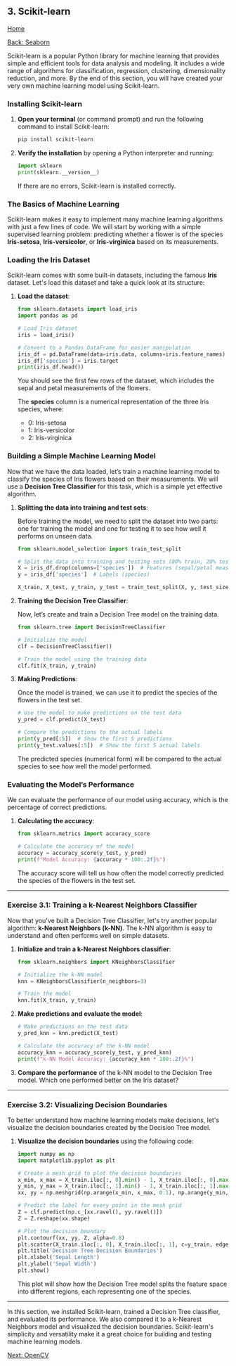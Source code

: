 ## 3. Scikit-learn

[Home](README.md)

[Back: Seaborn](02_seaborn.md)

Scikit-learn is a popular Python library for machine learning that provides simple and efficient tools for data analysis and modeling. It includes a wide range of algorithms for classification, regression, clustering, dimensionality reduction, and more. By the end of this section, you will have created your very own machine learning model using Scikit-learn.

### Installing Scikit-learn

1. **Open your terminal** (or command prompt) and run the following command to install Scikit-learn:

   ```bash
   pip install scikit-learn
   ```

2. **Verify the installation** by opening a Python interpreter and running:

   ```python
   import sklearn
   print(sklearn.__version__)
   ```

   If there are no errors, Scikit-learn is installed correctly.

### The Basics of Machine Learning

Scikit-learn makes it easy to implement many machine learning algorithms with just a few lines of code. We will start by working with a simple supervised learning problem: predicting whether a flower is of the species **Iris-setosa**, **Iris-versicolor**, or **Iris-virginica** based on its measurements.

### Loading the Iris Dataset

Scikit-learn comes with some built-in datasets, including the famous **Iris** dataset. Let's load this dataset and take a quick look at its structure:

1. **Load the dataset**:

   ```python
   from sklearn.datasets import load_iris
   import pandas as pd

   # Load Iris dataset
   iris = load_iris()

   # Convert to a Pandas DataFrame for easier manipulation
   iris_df = pd.DataFrame(data=iris.data, columns=iris.feature_names)
   iris_df['species'] = iris.target
   print(iris_df.head())
   ```

   You should see the first few rows of the dataset, which includes the sepal and petal measurements of the flowers.

   The **species** column is a numerical representation of the three Iris species, where:

   - 0: Iris-setosa
   - 1: Iris-versicolor
   - 2: Iris-virginica

### Building a Simple Machine Learning Model

Now that we have the data loaded, let’s train a machine learning model to classify the species of Iris flowers based on their measurements. We will use a **Decision Tree Classifier** for this task, which is a simple yet effective algorithm.

1. **Splitting the data into training and test sets**:

   Before training the model, we need to split the dataset into two parts: one for training the model and one for testing it to see how well it performs on unseen data.

   ```python
   from sklearn.model_selection import train_test_split

   # Split the data into training and testing sets (80% train, 20% test)
   X = iris_df.drop(columns=['species'])  # Features (sepal/petal measurements)
   y = iris_df['species']  # Labels (species)

   X_train, X_test, y_train, y_test = train_test_split(X, y, test_size=0.2, random_state=42)
   ```

2. **Training the Decision Tree Classifier**:

   Now, let’s create and train a Decision Tree model on the training data.

   ```python
   from sklearn.tree import DecisionTreeClassifier

   # Initialize the model
   clf = DecisionTreeClassifier()

   # Train the model using the training data
   clf.fit(X_train, y_train)
   ```

3. **Making Predictions**:

   Once the model is trained, we can use it to predict the species of the flowers in the test set.

   ```python
   # Use the model to make predictions on the test data
   y_pred = clf.predict(X_test)

   # Compare the predictions to the actual labels
   print(y_pred[:5])  # Show the first 5 predictions
   print(y_test.values[:5])  # Show the first 5 actual labels
   ```

   The predicted species (numerical form) will be compared to the actual species to see how well the model performed.

### Evaluating the Model’s Performance

We can evaluate the performance of our model using accuracy, which is the percentage of correct predictions.

1. **Calculating the accuracy**:

   ```python
   from sklearn.metrics import accuracy_score

   # Calculate the accuracy of the model
   accuracy = accuracy_score(y_test, y_pred)
   print(f"Model Accuracy: {accuracy * 100:.2f}%")
   ```

   The accuracy score will tell us how often the model correctly predicted the species of the flowers in the test set.

---

### Exercise 3.1: Training a k-Nearest Neighbors Classifier

Now that you've built a Decision Tree Classifier, let's try another popular algorithm: **k-Nearest Neighbors (k-NN)**. The k-NN algorithm is easy to understand and often performs well on simple datasets.

1. **Initialize and train a k-Nearest Neighbors classifier**:

   ```python
   from sklearn.neighbors import KNeighborsClassifier

   # Initialize the k-NN model
   knn = KNeighborsClassifier(n_neighbors=3)

   # Train the model
   knn.fit(X_train, y_train)
   ```

2. **Make predictions and evaluate the model**:

   ```python
   # Make predictions on the test data
   y_pred_knn = knn.predict(X_test)

   # Calculate the accuracy of the k-NN model
   accuracy_knn = accuracy_score(y_test, y_pred_knn)
   print(f"k-NN Model Accuracy: {accuracy_knn * 100:.2f}%")
   ```

3. **Compare the performance** of the k-NN model to the Decision Tree model. Which one performed better on the Iris dataset?

---

### Exercise 3.2: Visualizing Decision Boundaries

To better understand how machine learning models make decisions, let's visualize the decision boundaries created by the Decision Tree model.

1. **Visualize the decision boundaries** using the following code:

   ```python
   import numpy as np
   import matplotlib.pyplot as plt

   # Create a mesh grid to plot the decision boundaries
   x_min, x_max = X_train.iloc[:, 0].min() - 1, X_train.iloc[:, 0].max() + 1
   y_min, y_max = X_train.iloc[:, 1].min() - 1, X_train.iloc[:, 1].max() + 1
   xx, yy = np.meshgrid(np.arange(x_min, x_max, 0.1), np.arange(y_min, y_max, 0.1))

   # Predict the label for every point in the mesh grid
   Z = clf.predict(np.c_[xx.ravel(), yy.ravel()])
   Z = Z.reshape(xx.shape)

   # Plot the decision boundary
   plt.contourf(xx, yy, Z, alpha=0.8)
   plt.scatter(X_train.iloc[:, 0], X_train.iloc[:, 1], c=y_train, edgecolor='k', marker='o')
   plt.title('Decision Tree Decision Boundaries')
   plt.xlabel('Sepal Length')
   plt.ylabel('Sepal Width')
   plt.show()
   ```

   This plot will show how the Decision Tree model splits the feature space into different regions, each representing one of the species.

---

In this section, we installed Scikit-learn, trained a Decision Tree classifier, and evaluated its performance. We also compared it to a k-Nearest Neighbors model and visualized the decision boundaries. Scikit-learn's simplicity and versatility make it a great choice for building and testing machine learning models.

[Next: OpenCV](04_opencv.md)
